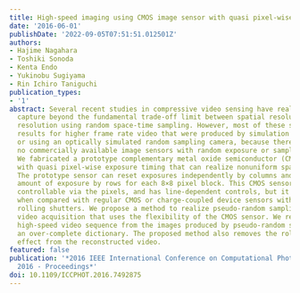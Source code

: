 ```yaml
---
title: High-speed imaging using CMOS image sensor with quasi pixel-wise exposure
date: '2016-06-01'
publishDate: '2022-09-05T07:51:51.012501Z'
authors:
- Hajime Nagahara
- Toshiki Sonoda
- Kenta Endo
- Yukinobu Sugiyama
- Rin Ichiro Taniguchi
publication_types:
- '1'
abstract: Several recent studies in compressive video sensing have realized scene
  capture beyond the fundamental trade-off limit between spatial resolution and temporal
  resolution using random space-time sampling. However, most of these studies showed
  results for higher frame rate video that were produced by simulation experiments
  or using an optically simulated random sampling camera, because there are currently
  no commercially available image sensors with random exposure or sampling capabilities.
  We fabricated a prototype complementary metal oxide semiconductor (CMOS) image sensor
  with quasi pixel-wise exposure timing that can realize nonuniform space-time sampling.
  The prototype sensor can reset exposures independently by columns and fix these
  amount of exposure by rows for each 8×8 pixel block. This CMOS sensor is not fully
  controllable via the pixels, and has line-dependent controls, but it offers flexibility
  when compared with regular CMOS or charge-coupled device sensors with global or
  rolling shutters. We propose a method to realize pseudo-random sampling for high-speed
  video acquisition that uses the flexibility of the CMOS sensor. We reconstruct the
  high-speed video sequence from the images produced by pseudo-random sampling using
  an over-complete dictionary. The proposed method also removes the rolling shutter
  effect from the reconstructed video.
featured: false
publication: '*2016 IEEE International Conference on Computational Photography, ICCP
  2016 - Proceedings*'
doi: 10.1109/ICCPHOT.2016.7492875
---
```


